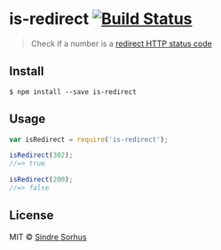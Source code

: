 # is-redirect [![Build Status](https://travis-ci.org/sindresorhus/is-redirect.svg?branch=master)](https://travis-ci.org/sindresorhus/is-redirect)

> Check if a number is
> a [redirect HTTP status code](http://en.wikipedia.org/wiki/List_of_HTTP_status_codes#3xx_Redirection)

## Install

```
$ npm install --save is-redirect
```

## Usage

```js
var isRedirect = require('is-redirect');

isRedirect(302);
//=> true

isRedirect(200);
//=> false
```

## License

MIT © [Sindre Sorhus](http://sindresorhus.com)
